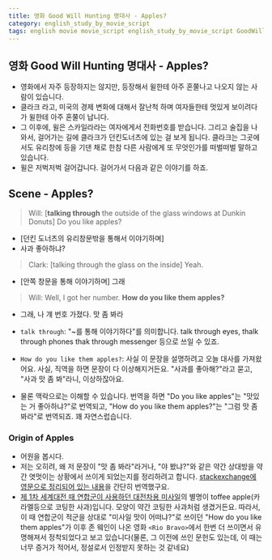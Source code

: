 ```yaml
---
title: 영화 Good Will Hunting 명대사 - Apples?
category: english_study_by_movie_script
tags: english movie movie_script english_study_by_movie_script GoodWillHunting
---
```


## 영화 Good Will Hunting 명대사 - Apples?

- 영화에서 자주 등장하지는 않지만, 등장해서 윌한테 아주 혼쭐나고 나오지 않는 사람이 있습니다.
- 클라크 라고, 미국의 경제 변화에 대해서 잘난척 하며 여자들한테 멋있게 보이려다가 윌한테 아주 혼쭐이 납니다.  
- 그 이후에, 윌은 스카일라라는 여자에게서 전화번호를 받습니다. 그리고 술집을 나와서, 걸어가는 길에 클라크가 던킨도너츠에 있는 걸 보게 됩니다. 클라크는 그곳에서도 유리창에 등을 기댄 채로 한참 다른 사람에게 또 무엇인가를 떠벌떠벌 말하고 있습니다.
- 윌은 저벅저벅 걸어갑니다. 걸어가서 다음과 같은 이야기를 하죠. 

## Scene - Apples? 

> Will: [**talking through** the outside of the glass windows at Dunkin Donuts] Do you like apples?

- [던킨 도너츠의 유리창문밖을 통해서 이야기하며]
- 사과 좋아하냐? 

> Clark: [talking through the glass on the inside] Yeah.

- [안쪽 창문을 통해 이야기하며] 그래

> Will: Well, I got her number. **How do you like them apples?**

- 그래, 나 걔 번호 가졌다. 맛 좀 봐라

- `talk through`: "~를 통해 이야기하다"를 의미합니다. talk through eyes, thalk through phones thak through messenger 등으로 쓰일 수 있죠. 
- `How do you like them apples?`: 사실 이 문장을 설명하려고 오늘 대사를 가져왔어요. 사실, 직역을 하면 문장이 다 이상해지거든요. "사과를 좋아해?"라고 묻고, "사과 맛 좀 봐"라니, 이상하잖아요. 
- 물론 맥락으로는 이해할 수 있습니다. 번역을 하면 "Do you like apples"는 "맛있는 거 좋아하냐?"로 번역되고, "How do you like them apples?"는 "그럼 맛 좀 봐라"로 번역되죠. 꽤 자연스럽습니다. 

### Origin of Apples

- 어원을 봅시다. 
- 저는 오히려, 왜 저 문장이 "맛 좀 봐라"라거나, "야 봤냐?"와 같은 약간 상대방을 약간 엿멋이는 상황에서 쓰이게 되었는지를 정리하려고 합니다. [stackexchange에 영문으로 정리되어 있는 내용](https://english.stackexchange.com/questions/8293/how-do-you-like-them-apples)을 간단히 번역했구요.
- [제 1차 세계대전 때 연합군이 사용하던 대전차용 미사일](https://en.wikipedia.org/wiki/2-inch_medium_mortar)의 별명이 toffee apple(카라멜등으로 코팅한 사과)입니다. 모양이 약간 코팅한 사과처럼 생겼거든요. 따라서, 이 때 연합군이 적군을 상대로 "미사일 맛이 어떠냐?"로 쓰이던 "How do you like them apples"가 이후 존 웨인이 나온 영화 `<Rio Bravo>`에서 한번 더 쓰이면서 유명해져서 정착되었다고 보고 있습니다(물론, 그 이전에 쓰인 문헌도 있는데, 이 때는 너무 증거가 적어서, 정설로서 인정받지 못하는 것 같네요)
